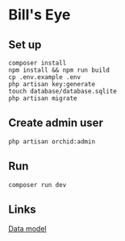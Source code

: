 # Bill's Eye

## Set up

```
composer install
npm install && npm run build
cp .env.example .env
php artisan key:generate
touch database/database.sqlite
php artisan migrate
```

## Create admin user

```
php artisan orchid:admin
```

## Run

```
composer run dev
```

## Links

[Data model](https://excalidraw.com/#json=GYOVCN7I9WyWRmJ_kqBdO,DEosvJT1OpDZPIs8nFl6wg)
